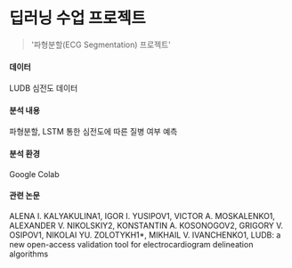 # 딥러닝 수업 프로젝트

>  '파형분할(ECG Segmentation) 프로젝트'

#### 데이터
LUDB 심전도 데이터

#### 분석 내용
파형분할, LSTM 통한 심전도에 따른 질병 여부 예측 

#### 분석 환경
Google Colab

#### 관련 논문
ALENA I. KALYAKULINA1, IGOR I. YUSIPOV1, VICTOR A. MOSKALENKO1, ALEXANDER V. NIKOLSKIY2, KONSTANTIN A. KOSONOGOV2, GRIGORY V. OSIPOV1, NIKOLAI YU.
ZOLOTYKH1*, MIKHAIL V. IVANCHENKO1, LUDB: a new open-access validation tool for electrocardiogram delineation algorithms
